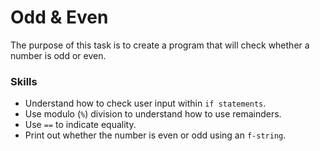 # Odd & Even
The purpose of this task is to create a program that will check whether a number is odd or even.

### Skills
- Understand how to check user input within `if statements`.
- Use modulo (`%`) division to understand how to use remainders.
- Use `==` to indicate equality.
- Print out whether the number is even or odd using an `f-string`.
